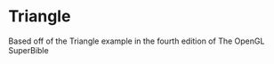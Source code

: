 Triangle
========

Based off of the Triangle example in the fourth edition of The OpenGL SuperBible
